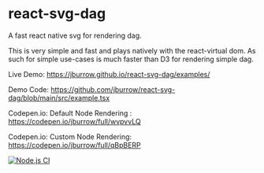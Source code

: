 # react-svg-dag

A fast react native svg for rendering dag.

This is very simple and fast and plays natively with the react-virtual dom. As such for simple use-cases is much faster than D3 for rendering simple dag.

Live Demo: https://jburrow.github.io/react-svg-dag/examples/

Demo Code: https://github.com/jburrow/react-svg-dag/blob/main/src/example.tsx

Codepen.io: Default Node Rendering : https://codepen.io/jburrow/full/wvpvvLQ

Codepen.io: Custom Node Rendering: https://codepen.io/jburrow/full/qBpBERP

[![Node.js CI](https://github.com/jburrow/react-svg-dag/actions/workflows/node.js.yml/badge.svg)](https://github.com/jburrow/react-svg-dag/actions/workflows/node.js.yml)
